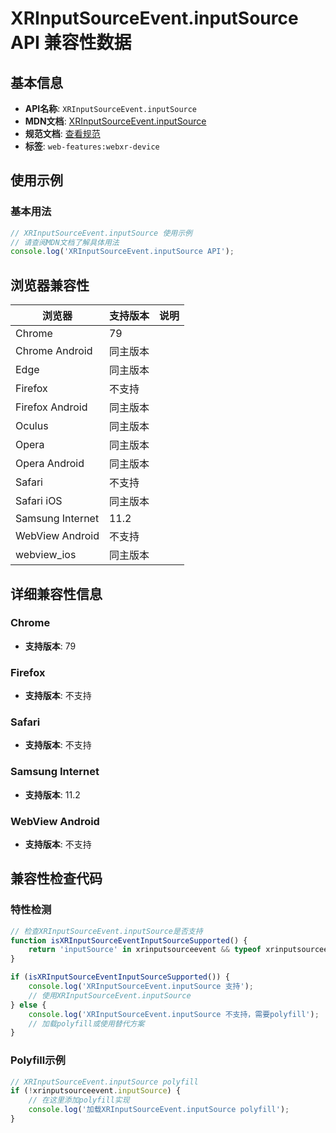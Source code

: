# XRInputSourceEvent.inputSource API 兼容性数据

## 基本信息

- **API名称**: `XRInputSourceEvent.inputSource`
- **MDN文档**: [XRInputSourceEvent.inputSource](https://developer.mozilla.org/docs/Web/API/XRInputSourceEvent/inputSource)
- **规范文档**: [查看规范](https://immersive-web.github.io/webxr/#dom-xrinputsourceevent-inputsource)
- **标签**: `web-features:webxr-device`

## 使用示例

### 基本用法

```javascript
// XRInputSourceEvent.inputSource 使用示例
// 请查阅MDN文档了解具体用法
console.log('XRInputSourceEvent.inputSource API');
```

## 浏览器兼容性

| 浏览器 | 支持版本 | 说明 |
|--------|----------|------|
| Chrome | 79 |  |
| Chrome Android | 同主版本 |  |
| Edge | 同主版本 |  |
| Firefox | 不支持 |  |
| Firefox Android | 同主版本 |  |
| Oculus | 同主版本 |  |
| Opera | 同主版本 |  |
| Opera Android | 同主版本 |  |
| Safari | 不支持 |  |
| Safari iOS | 同主版本 |  |
| Samsung Internet | 11.2 |  |
| WebView Android | 不支持 |  |
| webview_ios | 同主版本 |  |

## 详细兼容性信息

### Chrome

- **支持版本**: 79

### Firefox

- **支持版本**: 不支持

### Safari

- **支持版本**: 不支持

### Samsung Internet

- **支持版本**: 11.2

### WebView Android

- **支持版本**: 不支持

## 兼容性检查代码

### 特性检测

```javascript
// 检查XRInputSourceEvent.inputSource是否支持
function isXRInputSourceEventInputSourceSupported() {
    return 'inputSource' in xrinputsourceevent && typeof xrinputsourceevent.inputSource === 'function';
}

if (isXRInputSourceEventInputSourceSupported()) {
    console.log('XRInputSourceEvent.inputSource 支持');
    // 使用XRInputSourceEvent.inputSource
} else {
    console.log('XRInputSourceEvent.inputSource 不支持，需要polyfill');
    // 加载polyfill或使用替代方案
}
```

### Polyfill示例

```javascript
// XRInputSourceEvent.inputSource polyfill
if (!xrinputsourceevent.inputSource) {
    // 在这里添加polyfill实现
    console.log('加载XRInputSourceEvent.inputSource polyfill');
}
```

